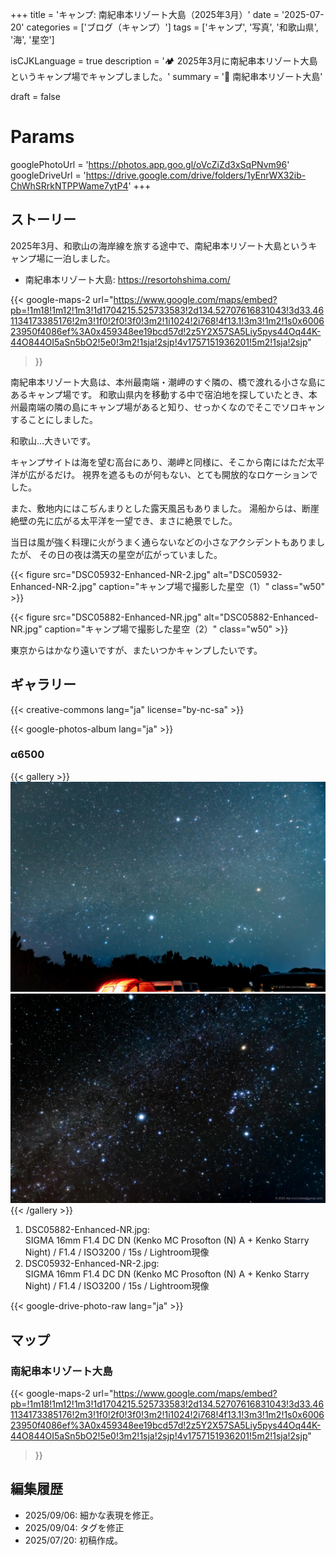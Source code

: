 +++
title = 'キャンプ: 南紀串本リゾート大島（2025年3月）'
date = '2025-07-20'
categories = ['ブログ（キャンプ）']
tags = ['キャンプ', '写真', '和歌山県', '海', '星空']

isCJKLanguage = true
description = '🏕️ 2025年3月に南紀串本リゾート大島というキャンプ場でキャンプしました。'
summary = '📍 南紀串本リゾート大島'

draft = false

# Params
googlePhotoUrl = 'https://photos.app.goo.gl/oVcZiZd3xSqPNvm96'
googleDriveUrl = 'https://drive.google.com/drive/folders/1yEnrWX32ib-ChWhSRrkNTPPWame7ytP4'
+++


## ストーリー

2025年3月、和歌山の海岸線を旅する途中で、南紀串本リゾート大島というキャンプ場に一泊しました。

- 南紀串本リゾート大島: https://resortohshima.com/

{{< google-maps-2
   url="https://www.google.com/maps/embed?pb=!1m18!1m12!1m3!1d1704215.525733583!2d134.52707616831043!3d33.461134173385176!2m3!1f0!2f0!3f0!3m2!1i1024!2i768!4f13.1!3m3!1m2!1s0x600623950f4086ef%3A0x459348ee19bcd57d!2z5Y2X57SA5Liy5pys44Oq44K-44O844OI5aSn5bO2!5e0!3m2!1sja!2sjp!4v1757151936201!5m2!1sja!2sjp"
   >}}


南紀串本リゾート大島は、本州最南端・潮岬のすぐ隣の、橋で渡れる小さな島にあるキャンプ場です。
和歌山県内を移動する中で宿泊地を探していたとき、本州最南端の隣の島にキャンプ場があると知り、せっかくなのでそこでソロキャンすることにしました。

和歌山…大きいです。

キャンプサイトは海を望む高台にあり、潮岬と同様に、そこから南にはただ太平洋が広がるだけ。
視界を遮るものが何もない、とても開放的なロケーションでした。

また、敷地内にはこぢんまりとした露天風呂もありました。
湯船からは、断崖絶壁の先に広がる太平洋を一望でき、まさに絶景でした。

当日は風が強く料理に火がうまく通らないなどの小さなアクシデントもありましたが、
その日の夜は満天の星空が広がっていました。

{{< figure
    src="DSC05932-Enhanced-NR-2.jpg"
    alt="DSC05932-Enhanced-NR-2.jpg"
    caption="キャンプ場で撮影した星空（1）"
    class="w50"
    >}}

{{< figure
    src="DSC05882-Enhanced-NR.jpg"
    alt="DSC05882-Enhanced-NR.jpg"
    caption="キャンプ場で撮影した星空（2）"
    class="w50"
    >}}


東京からはかなり遠いですが、またいつかキャンプしたいです。


## ギャラリー

{{< creative-commons lang="ja" license="by-nc-sa" >}}

{{< google-photos-album lang="ja" >}}


### α6500

{{< gallery >}}
<img src="DSC05932-Enhanced-NR-2.jpg" alt="DSC05932-Enhanced-NR-2.jpg" class="grid-w50" />
<img src="DSC05882-Enhanced-NR.jpg" alt="DSC05882-Enhanced-NR.jpg" class="grid-w50" />
{{< /gallery >}}

1. DSC05882-Enhanced-NR.jpg:  
   SIGMA 16mm F1.4 DC DN (Kenko MC Prosofton (N) A + Kenko Starry Night) / F1.4 / ISO3200 / 15s / Lightroom現像
1. DSC05932-Enhanced-NR-2.jpg:  
   SIGMA 16mm F1.4 DC DN (Kenko MC Prosofton (N) A + Kenko Starry Night) / F1.4 / ISO3200 / 15s / Lightroom現像

{{< google-drive-photo-raw lang="ja" >}}


## マップ

### 南紀串本リゾート大島

{{< google-maps-2
   url="https://www.google.com/maps/embed?pb=!1m18!1m12!1m3!1d1704215.525733583!2d134.52707616831043!3d33.461134173385176!2m3!1f0!2f0!3f0!3m2!1i1024!2i768!4f13.1!3m3!1m2!1s0x600623950f4086ef%3A0x459348ee19bcd57d!2z5Y2X57SA5Liy5pys44Oq44K-44O844OI5aSn5bO2!5e0!3m2!1sja!2sjp!4v1757151936201!5m2!1sja!2sjp"
   >}}


## 編集履歴

- 2025/09/06: 細かな表現を修正。
- 2025/09/04: タグを修正
- 2025/07/20: 初稿作成。
